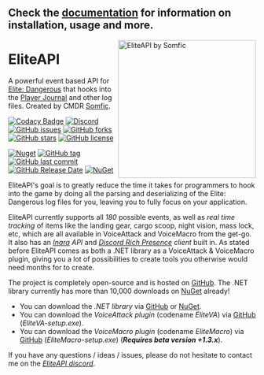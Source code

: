 
## Check the [documentation](https://eliteapi.github.io/EliteAPI-docs/) for information on installation, usage and more.

<img src="https://github.com/EliteAPI/EliteAPI/blob/master/Icons/logo.jpg?raw=true" align="right"
     title="EliteAPI by Somfic" width="280" height="280">
# EliteAPI
A powerful event based API for [Elite: Dangerous](https://www.elitedangerous.com/) that hooks into the [Player Journal](http://edcodex.info/?m=doc) and other log files. Created by CMDR [Somfic](https://github.com/Somfic).

[![Codacy Badge](https://api.codacy.com/project/badge/Grade/480f394b3d044412afb33351120253f9)](https://app.codacy.com/app/EliteAPI/EliteAPI?utm_source=github.com&utm_medium=referral&utm_content=Somfic/EliteAPI&utm_campaign=Badge_Grade_Dashboard) [![Discord](https://img.shields.io/discord/498422961297031168.svg)](https://discord.gg/jwpFUPZ) [![GitHub issues](https://img.shields.io/github/issues/EliteAPI/EliteAPI.svg)](https://github.com/EliteAPI/EliteAPI/issues) [![GitHub forks](https://img.shields.io/github/forks/EliteAPI/EliteAPI.svg)](https://github.com/EliteAPI/EliteAPI/network) [![GitHub stars](https://img.shields.io/github/stars/EliteAPI/EliteAPI.svg)](https://github.com/EliteAPI/EliteAPI/stargazers) [![GitHub license](https://img.shields.io/github/license/EliteAPI/EliteAPI.svg)](https://github.com/EliteAPI/EliteAPI/blob/master/LICENSE)

[![Nuget](https://img.shields.io/nuget/v/EliteAPI.svg)](https://www.nuget.org/packages/EliteAPI/) [![GitHub tag](https://img.shields.io/github/tag/EliteAPI/EliteAPI.svg)](https://github.com/EliteAPI/EliteAPI/releases) [![GitHub last commit](https://img.shields.io/github/last-commit/EliteAPI/EliteAPI.svg)](https://github.com/EliteAPI/EliteAPI/commits/master) [![GitHub Release Date](https://img.shields.io/github/release-date/EliteAPI/EliteAPI.svg)](https://github.com/EliteAPI/EliteAPI/releases) [![NuGet](https://img.shields.io/nuget/dt/EliteAPI.svg)](https://www.nuget.org/packages/EliteAPI/)

EliteAPI's goal is to greatly reduce the time it takes for programmers to hook into the game by doing all the parsing and deserializing of the Elite: Dangerous log files for you, leaving you to fully focus on your application. 

EliteAPI currently supports all *180* possible events, as well as *real time tracking* of items like the landing gear, cargo scoop, night vision, mass lock, etc, which are all available in VoiceAttack and VoiceMacro from the get-go. It also has an *[Inara](https://inara.cz/inara-api/) API* and *[Discord Rich Presence](https://discordapp.com/rich-presence) client* built in. As stated before EliteAPI comes as both a .NET library as a VoiceAttack & VoiceMacro plugin, giving you a lot of possibilities to create tools you otherwise would need months for to create.

The project is completely open-source and is hosted on [GitHub](https://github.com/EliteAPI/EliteAPI). The .NET library currently has more than 10,000 downloads on [NuGet](https://www.nuget.org/packages/EliteAPI/) already!

- You can download the *.NET library* via [GitHub](https://github.com/EliteAPI/EliteAPI/releases) or [NuGet](https://www.nuget.org/packages/EliteAPI/).
- You can download the *VoiceAttack plugin* (codename *EliteVA*) via [GitHub](https://github.com/EliteAPI/EliteAPI/releases) (*EliteVA-setup.exe*).
- You can download the *VoiceMacro plugin* (codename *EliteMacro*) via [GitHub](https://github.com/EliteAPI/EliteAPI/releases) (*EliteMacro-setup.exe*) (***Requires beta version +1.3.x***).

If you have any questions / ideas / issues, please do not hesitate to contact me on the *[EliteAPI discord](https://discordapp.com/invite/jwpFUPZ)*.

